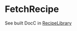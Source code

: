 # FetchRecipe
See built DocC in [RecipeLibrary](RecipeLibrary/Sources/RecipeLibrary/RecipeLibrary.docc)
